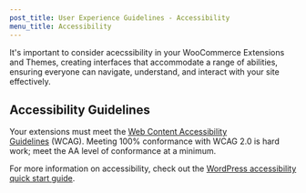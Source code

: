 ```yaml
---
post_title: User Experience Guidelines - Accessibility
menu_title: Accessibility
---
```


It's important to consider acecssibility in your WooCommerce Extensions and Themes, creating interfaces that accommodate a range of abilities, ensuring everyone can navigate, understand, and interact with your site effectively.

## Accessibility Guidelines

Your extensions must meet the [Web Content Accessibility Guidelines](https://www.w3.org/WAI/standards-guidelines/wcag/) (WCAG). Meeting 100% conformance with WCAG 2.0 is hard work; meet the AA level of conformance at a minimum.

For more information on accessibility, check out the [WordPress accessibility quick start guide](https://make.wordpress.org/accessibility/handbook/best-practices/quick-start-guide/).
